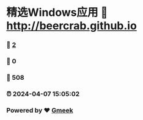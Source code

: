 # 精选Windows应用 :link: http://beercrab.github.io 
### :page_facing_up: [2](http://beercrab.github.io/tag.html) 
### :speech_balloon: 0 
### :hibiscus: 508 
### :alarm_clock: 2024-04-07 15:05:02 
### Powered by :heart: [Gmeek](https://github.com/Meekdai/Gmeek)
